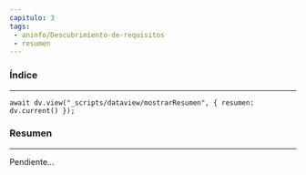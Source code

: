 ```yaml
---
capitulo: 3
tags: 
 - aninfo/Descubrimiento-de-requisitos
 - resumen
---
```

### Índice 
---
```dataviewjs
await dv.view("_scripts/dataview/mostrarResumen", { resumen: dv.current() });
```

### Resumen
---
Pendiente...